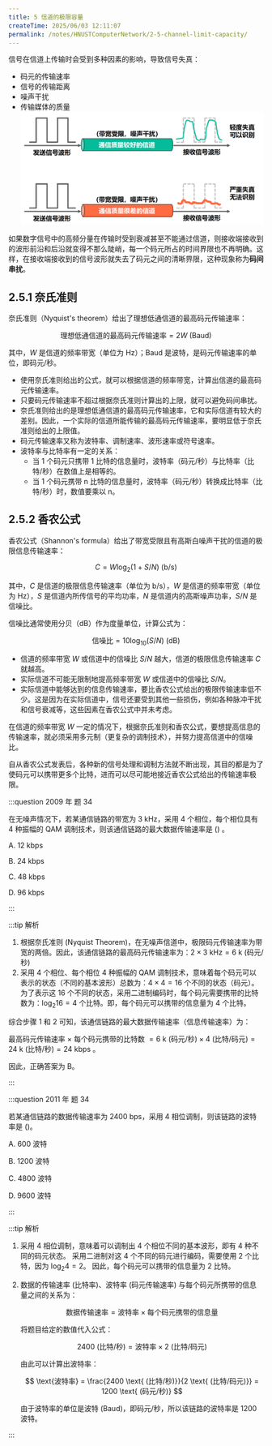 ```yaml
---
title: 5 信道的极限容量
createTime: 2025/06/03 12:11:07
permalink: /notes/HNUSTComputerNetwork/2-5-channel-limit-capacity/
---
```


信号在信道上传输时会受到多种因素的影响，导致信号失真：

- 码元的传输速率
- 信号的传输距离
- 噪声干扰
- 传输媒体的质量
![](2.5%20信道的极限容量_附件/数字信号通过实际信道后产生失真.png)

如果数字信号中的高频分量在传输时受到衰减甚至不能通过信道，则接收端接收到的波形前沿和后沿就变得不那么陡峭，每一个码元所占的时间界限也不再明确。这样，在接收端接收到的信号波形就失去了码元之间的清晰界限，这种现象称为**码间串扰**。

## **2.5.1 奈氏准则**

奈氏准则（Nyquist's theorem）给出了理想低通信道的最高码元传输速率：

$$
\text{理想低通信道的最高码元传输速率} = 2W \text{ (Baud)}
$$

其中，$W$ 是信道的频率带宽（单位为 Hz）；Baud 是波特，是码元传输速率的单位，即码元/秒。

- 使用奈氏准则给出的公式，就可以根据信道的频率带宽，计算出信道的最高码元传输速率。
- 只要码元传输速率不超过根据奈氏准则计算出的上限，就可以避免码间串扰。
- 奈氏准则给出的是理想低通信道的最高码元传输速率，它和实际信道有较大的差别。因此，一个实际的信道所能传输的最高码元传输速率，要明显低于奈氏准则给出的上限值。
- 码元传输速率又称为波特率、调制速率、波形速率或符号速率。
- 波特率与比特率有一定的关系：
    - 当 1 个码元只携带 1 比特的信息量时，波特率（码元/秒）与比特率（比特/秒）在数值上是相等的。
    - 当 1 个码元携带 n 比特的信息量时，波特率（码元/秒）转换成比特率（比特/秒）时，数值要乘以 n。

## **2.5.2 香农公式**

香农公式（Shannon's formula）给出了带宽受限且有高斯白噪声干扰的信道的极限信息传输速率：

$$
C = W \log_2(1 + S/N) \text{ (b/s)}
$$

其中，$C$ 是信道的极限信息传输速率（单位为 b/s），$W$ 是信道的频率带宽（单位为 Hz），$S$ 是信道内所传信号的平均功率，$N$ 是信道内的高斯噪声功率，$S/N$ 是信噪比。

信噪比通常使用分贝（dB）作为度量单位，计算公式为：

$$
\text{信噪比} = 10 \log_{10}(S/N) \text{ (dB)}
$$

- 信道的频率带宽 $W$ 或信道中的信噪比 $S/N$ 越大，信道的极限信息传输速率 $C$ 就越高。
- 实际信道不可能无限制地提高频率带宽 $W$ 或信道中的信噪比 $S/N$。
- 实际信道中能够达到的信息传输速率，要比香农公式给出的极限传输速率低不少。这是因为在实际信道中，信号还要受到其他一些损伤，例如各种脉冲干扰和信号衰减等，这些因素在香农公式中并未考虑。

在信道的频率带宽 $W$ 一定的情况下，根据奈氏准则和香农公式，要想提高信息的传输速率，就必须采用多元制（更复杂的调制技术），并努力提高信道中的信噪比。

自从香农公式发表后，各种新的信号处理和调制方法就不断出现，其目的都是为了使码元可以携带更多个比特，进而可以尽可能地接近香农公式给出的传输速率极限。

:::question 2009 年 题 34

在无噪声情况下，若某通信链路的带宽为 3 kHz，采用 4 个相位，每个相位具有 4 种振幅的 QAM 调制技术，则该通信链路的最大数据传输速率是 () 。

A. 12 kbps

B. 24 kbps

C. 48 kbps

D. 96 kbps

:::

:::tip 解析

1. 根据奈氏准则 (Nyquist Theorem)，在无噪声信道中，极限码元传输速率为带宽的两倍。因此，该通信链路的最高码元传输速率为：$2 \times 3 \text{ kHz} = 6 \text{ k (码元/秒)}$
2. 采用 4 个相位、每个相位 4 种振幅的 QAM 调制技术，意味着每个码元可以表示的状态（不同的基本波形）总数为：$4 \times 4 = 16$ 个不同的状态（码元）。
为了表示这 16 个不同的状态，采用二进制编码时，每个码元需要携带的比特数为：$\log_2{16} = 4$ 个比特。即，每个码元可以携带的信息量为 4 个比特。

综合步骤 1 和 2 可知，该通信链路的最大数据传输速率（信息传输速率）为：

最高码元传输速率 $\times$ 每个码元携带的比特数 $= 6 \text{ k (码元/秒)} \times 4 \text{ (比特/码元)} = 24 \text{ k (比特/秒)} = 24 \text{ kbps}$ 。

因此，正确答案为 B。

:::

:::question 2011 年 题 34

若某通信链路的数据传输速率为 2400 bps，采用 4 相位调制，则该链路的波特率是 ()。

A. 600 波特

B. 1200 波特

C. 4800 波特

D. 9600 波特

:::

:::tip 解析

1. 采用 4 相位调制，意味着可以调制出 4 个相位不同的基本波形，即有 4 种不同的码元状态。
采用二进制对这 4 个不同的码元进行编码，需要使用 2 个比特，因为 $\log_2 4 = 2$。
因此，每个码元可以携带的信息量为 2 比特。
2. 数据的传输速率 (比特率)、波特率 (码元传输速率) 与每个码元所携带的信息量之间的关系为：
    
    $$
    \text{数据传输速率} = \text{波特率} \times \text{每个码元携带的信息量}
    $$

    将题目给定的数值代入公式：

    $$
    2400 \text{ (比特/秒)} = \text{波特率} \times 2 \text{ (比特/码元)}
    $$

    由此可以计算出波特率：

    $$
    \text{波特率} = \frac{2400 \text{ (比特/秒)}}{2 \text{ (比特/码元)}} = 1200 \text{ (码元/秒)}
    $$

    由于波特率的单位是波特 (Baud)，即码元/秒，所以该链路的波特率是 1200 波特。

:::
